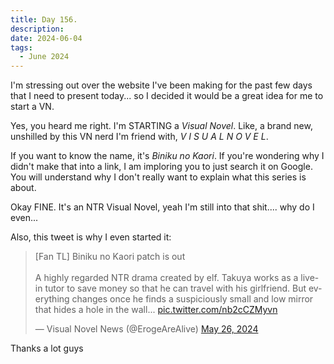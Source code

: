 ```yaml
---
title: Day 156.
description: 
date: 2024-06-04
tags: 
  - June 2024
---
```


I'm stressing out over the website I've been making for the past few days that I need to present today... so I decided it would be a great idea for me to start a VN.

Yes, you heard me right. I'm STARTING a *Visual Novel*. Like, a brand new, unshilled by this VN nerd I'm friend with, *V I S U A L N O V E L*.

If you want to know the name, it's *Biniku no Kaori*. If you're wondering why I didn't make that into a link, I am imploring you to just search it on Google. You will understand why I don't really want to explain what this series is about.

Okay FINE. It's an NTR Visual Novel, yeah I'm still into that shit.... why do I even...

Also, this tweet is why I even started it:

<blockquote class="twitter-tweet"><p lang="en" dir="ltr">[Fan TL] Biniku no Kaori patch is out<br><br>A highly regarded NTR drama created by elf. Takuya works as a live-in tutor to save money so that he can travel with his girlfriend. But everything changes once he finds a suspiciously small and low mirror that hides a hole in the wall... <a href="https://t.co/nb2cCZMyvn">pic.twitter.com/nb2cCZMyvn</a></p>&mdash; Visual Novel News (@ErogeAreAlive) <a href="https://twitter.com/ErogeAreAlive/status/1794815103579353168?ref_src=twsrc%5Etfw">May 26, 2024</a></blockquote> <script async src="https://platform.twitter.com/widgets.js" charset="utf-8"></script>

Thanks a lot guys